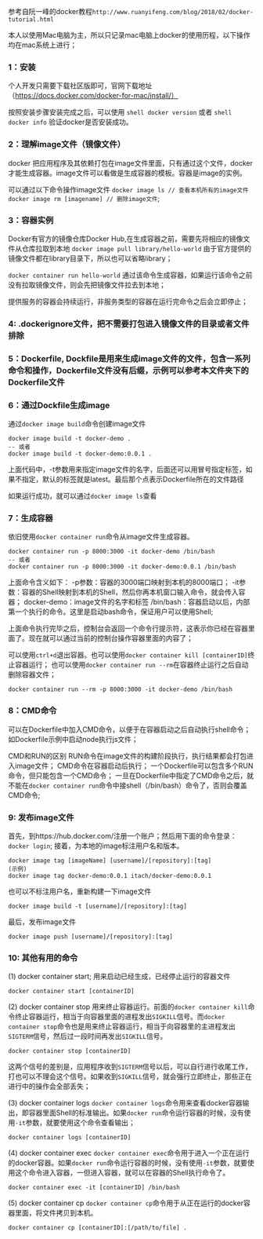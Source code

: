 参考自阮一峰的docker教程```http://www.ruanyifeng.com/blog/2018/02/docker-tutorial.html```

本人以使用Mac电脑为主，所以只记录mac电脑上docker的使用历程，以下操作均在mac系统上进行；

### 1：安装
个人开发只需要下载社区版即可，官网下载地址（https://docs.docker.com/docker-for-mac/install/）

按照安装步骤安装完成之后，可以使用
```shell docker version```
或者
```shell docker info```
验证docker是否安装成功。

### 2：理解image文件（镜像文件）

docker 把应用程序及其依赖打包在image文件里面，只有通过这个文件，docker才能生成容器。image文件可以看做是生成容器的模板。容器是image的实例。

可以通过以下命令操作image文件
``` docker image ls // 查看本机所有的image文件 docker image rm [imagename] // 删除image文件 ```;

### 3：容器实例
Docker有官方的镜像仓库Docker Hub,在生成容器之前，需要先将相应的镜像文件从仓库拉取到本地
``` docker image pull library/hello-world ```
由于官方提供的镜像文件都在library目录下，所以也可以省略library；


``` docker container run hello-world ```
通过该命令生成容器，如果运行该命令之前没有拉取镜像文件，则会先把镜像文件拉去到本地；

提供服务的容器会持续运行，非服务类型的容器在运行完命令之后会立即停止；

### 4: .dockerignore文件，把不需要打包进入镜像文件的目录或者文件排除

### 5：Dockerfile, Dockfile是用来生成image文件的文件，包含一系列命令和操作，Dockerfile文件没有后缀，示例可以参考本文件夹下的Dockerfile文件

### 6：通过Dockfile生成image
通过```docker image build```命令创建image文件
```
docker image build -t docker-demo .
-- 或者
docker image build -t docker-demo:0.0.1 .
```
上面代码中，-t参数用来指定image文件的名字，后面还可以用冒号指定标签，如果不指定，默认的标签就是latest。最后那个点表示Dockerfile所在的文件路径

如果运行成功，就可以通过```docker image ls```查看

### 7：生成容器
依旧使用```docker container run```命令从image文件生成容器。
```
docker container run -p 8000:3000 -it docker-demo /bin/bash
-- 或者
docker container run -p 8000:3000 -it docker-demo:0.0.1 /bin/bash
```
上面命令含义如下：
-p参数：容器的3000端口映射到本机的8000端口；
-it参数：容器的Shell映射到本机的Shell，然后你再本机窗口输入命令，就会传入容器；
docker-demo：image文件的名字和标签
/bin/bash：容器启动以后，内部第一个执行的命令。这里是启动bash命令，保证用户可以使用Shell;

上面命令执行完毕之后，控制台会返回一个命令行提示符，这表示你已经在容器里面了。现在就可以通过当前的控制台操作容器里面的内容了；

可以使用```ctrl+d```退出容器。也可以使用```docker container kill [containerID]```终止容器运行；
也可以使用```docker container run --rm```在容器终止运行之后自动删除容器文件；
```
docker container run --rm -p 8000:3000 -it docker-demo /bin/bash
```
### 8：CMD命令
可以在Dockerfile中加入CMD命令，以便于在容器启动之后自动执行shell命令；如Dockerfile示例中启动node执行js文件；

CMD和RUN的区别
RUN命令在image文件的构建阶段执行，执行结果都会打包进入image文件；
CMD命令在容器启动后执行；
一个Dockerfile可以包含多个RUN命令，但只能包含一个CMD命令；
一旦在Dockerfile中指定了CMD命令之后，就不能在```docker container run```命令中接shell（/bin/bash）命令了，否则会覆盖CMD命令;

### 9: 发布image文件
首先，到https://hub.docker.com/注册一个账户；然后用下面的命令登录：
``` docker login ```;
接着，为本地的image标注用户名和版本。
```
docker image tag [imageName] [username]/[repository]:[tag]
(示例)
docker image tag docker-demo:0.0.1 itach/docker-demo:0.0.1
```
也可以不标注用户名，重新构建一下image文件
```
docker image build -t [username]/[repository]:[tag]
```
最后，发布image文件
```
docker image push [username]/[repository]:[tag]
```

### 10: 其他有用的命令
(1) docker container start;
用来启动已经生成，已经停止运行的容器文件
```
docker container start [containerID]
```

(2) docker container stop
用来终止容器运行。前面的```docker container kill```命令终止容器运行，相当于向容器里面的进程发出```SIGKILL```信号。而```docker container stop```命令也是用来终止容器运行，相当于向容器里的主进程发出```SIGTERM```信号，然后过一段时间再发出```SIGKILL```信号。
```
docker container stop [containerID]
```
这两个信号的差别是，应用程序收到```SIGTERM```信号以后，可以自行进行收尾工作，打也可以不理会这个信号。如果收到```SIGKILL```信号，就会强行立即终止，那些正在进行中的操作会全部丢失；

(3) docker container logs
```docker container logs```命令用来查看docker容器输出，即容器里面Shell的标准输出。如果```docker run```命令运行容器的时候，没有使用```-it```参数，就要使用这个命令查看输出；
```
docker container logs [containerID]
```

(4) docker container exec
```docker container exec```命令用于进入一个正在运行的docker容器。如果```docker run```命令运行容器的时候，没有使用```-it```参数，就要使用这个命令进入容器，一但进入容器，就可以在容器的Shell执行命令了。
```
docker container exec -it [containerID] /bin/bash
```

(5) docker container cp
```docker container cp```命令用于从正在运行的docker容器里面，将文件拷贝到本机。
```
docker container cp [containerID]:[/path/to/file] .
```
